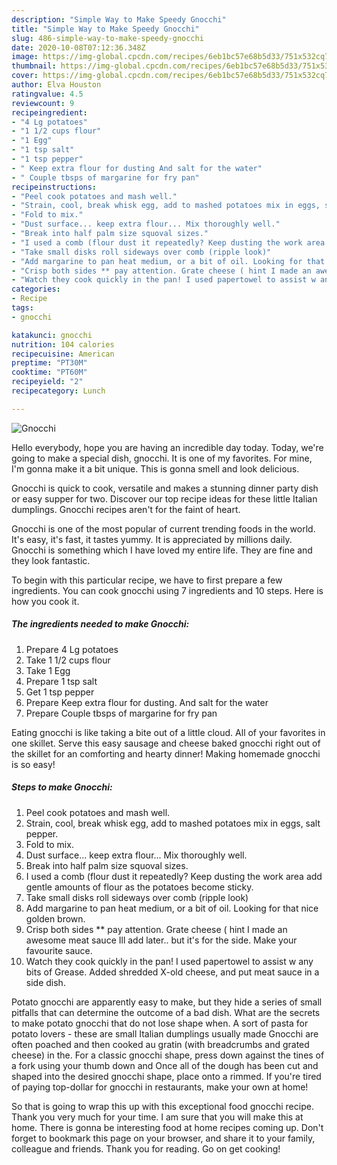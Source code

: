 ```yaml
---
description: "Simple Way to Make Speedy Gnocchi"
title: "Simple Way to Make Speedy Gnocchi"
slug: 486-simple-way-to-make-speedy-gnocchi
date: 2020-10-08T07:12:36.348Z
image: https://img-global.cpcdn.com/recipes/6eb1bc57e68b5d33/751x532cq70/gnocchi-recipe-main-photo.jpg
thumbnail: https://img-global.cpcdn.com/recipes/6eb1bc57e68b5d33/751x532cq70/gnocchi-recipe-main-photo.jpg
cover: https://img-global.cpcdn.com/recipes/6eb1bc57e68b5d33/751x532cq70/gnocchi-recipe-main-photo.jpg
author: Elva Houston
ratingvalue: 4.5
reviewcount: 9
recipeingredient:
- "4 Lg potatoes"
- "1 1/2 cups flour"
- "1 Egg"
- "1 tsp salt"
- "1 tsp pepper"
- " Keep extra flour for dusting And salt for the water"
- " Couple tbsps of margarine for fry pan"
recipeinstructions:
- "Peel cook potatoes and mash well."
- "Strain, cool, break whisk egg, add to mashed potatoes mix in eggs, salt pepper."
- "Fold to mix."
- "Dust surface... keep extra flour... Mix thoroughly well."
- "Break into half palm size squoval sizes."
- "I used a comb (flour dust it repeatedly? Keep dusting the work area add gentle amounts of flour as the potatoes become sticky."
- "Take small disks roll sideways over comb (ripple look)"
- "Add margarine to pan heat medium, or a bit of oil. Looking for that nice golden brown."
- "Crisp both sides ** pay attention. Grate cheese ( hint I made an awesome meat sauce Ill add later.. but it&#39;s for the side. Make your favourite sauce."
- "Watch they cook quickly in the pan! I used papertowel to assist w any bits of Grease. Added shredded X-old cheese, and put meat sauce in a side dish."
categories:
- Recipe
tags:
- gnocchi

katakunci: gnocchi 
nutrition: 104 calories
recipecuisine: American
preptime: "PT30M"
cooktime: "PT60M"
recipeyield: "2"
recipecategory: Lunch

---
```



![Gnocchi](https://img-global.cpcdn.com/recipes/6eb1bc57e68b5d33/751x532cq70/gnocchi-recipe-main-photo.jpg)

Hello everybody, hope you are having an incredible day today. Today, we're going to make a special dish, gnocchi. It is one of my favorites. For mine, I'm gonna make it a bit unique. This is gonna smell and look delicious.

Gnocchi is quick to cook, versatile and makes a stunning dinner party dish or easy supper for two. Discover our top recipe ideas for these little Italian dumplings. Gnocchi recipes aren&#39;t for the faint of heart.

Gnocchi is one of the most popular of current trending foods in the world. It's easy, it's fast, it tastes yummy. It is appreciated by millions daily. Gnocchi is something which I have loved my entire life. They are fine and they look fantastic.


To begin with this particular recipe, we have to first prepare a few ingredients. You can cook gnocchi using 7 ingredients and 10 steps. Here is how you cook it.

<!--inarticleads1-->

##### The ingredients needed to make Gnocchi:

1. Prepare 4 Lg potatoes
1. Take 1 1/2 cups flour
1. Take 1 Egg
1. Prepare 1 tsp salt
1. Get 1 tsp pepper
1. Prepare  Keep extra flour for dusting. And salt for the water
1. Prepare  Couple tbsps of margarine for fry pan


Eating gnocchi is like taking a bite out of a little cloud. All of your favorites in one skillet. Serve this easy sausage and cheese baked gnocchi right out of the skillet for an comforting and hearty dinner! Making homemade gnocchi is so easy! 

<!--inarticleads2-->

##### Steps to make Gnocchi:

1. Peel cook potatoes and mash well.
1. Strain, cool, break whisk egg, add to mashed potatoes mix in eggs, salt pepper.
1. Fold to mix.
1. Dust surface... keep extra flour... Mix thoroughly well.
1. Break into half palm size squoval sizes.
1. I used a comb (flour dust it repeatedly? Keep dusting the work area add gentle amounts of flour as the potatoes become sticky.
1. Take small disks roll sideways over comb (ripple look)
1. Add margarine to pan heat medium, or a bit of oil. Looking for that nice golden brown.
1. Crisp both sides ** pay attention. Grate cheese ( hint I made an awesome meat sauce Ill add later.. but it&#39;s for the side. Make your favourite sauce.
1. Watch they cook quickly in the pan! I used papertowel to assist w any bits of Grease. Added shredded X-old cheese, and put meat sauce in a side dish.


Potato gnocchi are apparently easy to make, but they hide a series of small pitfalls that can determine the outcome of a bad dish. What are the secrets to make potato gnocchi that do not lose shape when. A sort of pasta for potato lovers - these are small Italian dumplings usually made Gnocchi are often poached and then cooked au gratin (with breadcrumbs and grated cheese) in the. For a classic gnocchi shape, press down against the tines of a fork using your thumb down and Once all of the dough has been cut and shaped into the desired gnocchi shape, place onto a rimmed. If you&#39;re tired of paying top-dollar for gnocchi in restaurants, make your own at home! 

So that is going to wrap this up with this exceptional food gnocchi recipe. Thank you very much for your time. I am sure that you will make this at home. There is gonna be interesting food at home recipes coming up. Don't forget to bookmark this page on your browser, and share it to your family, colleague and friends. Thank you for reading. Go on get cooking!
